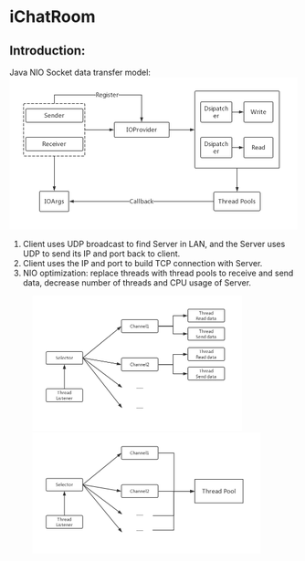 # iChatRoom

## Introduction:

Java NIO Socket data transfer model:
![Data transfer model](https://github.com/ZihaoTao/iChatRoom/blob/master/Diagram.jpg)

1. Client uses UDP broadcast to find Server in LAN, and the Server uses UDP to send its 
IP and port back to client.
2. Client uses the IP and port to build TCP connection with Server.
3. NIO optimization: replace threads with thread pools to receive and send data, decrease
number of threads and CPU usage of Server. 

<figure class="half">
<img src="https://github.com/ZihaoTao/iChatRoom/blob/master/previous.jpg" style="zoom:50%"/> 
<img src="https://github.com/ZihaoTao/iChatRoom/blob/master/now.jpg" style="zoom:50%"/>
</figure>

